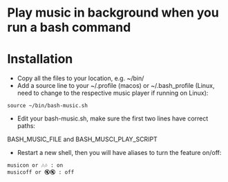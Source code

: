# Play music in background when you run a bash command
# Installation
* Copy all the files to your location, e.g. ~/bin/
* Add a source line to your ~/.profile (macos) or ~/.bash_profile (Linux, need to change to the respective music player if running on Linux):
```
source ~/bin/bash-music.sh
```
* Edit your bash-music.sh, make sure the first two lines have correct paths:

BASH_MUSIC_FILE and BASH_MUSCI_PLAY_SCRIPT

* Restart a new shell, then you will have aliases to turn the feature on/off:
```
musicon or 🎶🎶 : on
musicoff or 🔇🔇 : off
```
